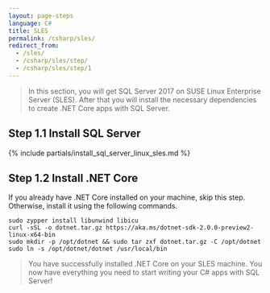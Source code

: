 ```yaml
---
layout: page-steps
language: C#
title: SLES
permalink: /csharp/sles/
redirect_from:
  - /sles/
  - /csharp/sles/step/
  - /csharp/sles/step/1
---
```


> In this section, you will get SQL Server 2017 on SUSE Linux Enterprise Server (SLES). After that you will install the necessary dependencies to create .NET Core apps with SQL Server.

## Step 1.1 Install SQL Server
{% include partials/install_sql_server_linux_sles.md %}

## Step 1.2 Install .NET Core

If you already have .NET Core installed on your machine, skip this step. Otherwise, install it using the following commands.

```terminal
sudo zypper install libunwind libicu
curl -sSL -o dotnet.tar.gz https://aka.ms/dotnet-sdk-2.0.0-preview2-linux-x64-bin
sudo mkdir -p /opt/dotnet && sudo tar zxf dotnet.tar.gz -C /opt/dotnet
sudo ln -s /opt/dotnet/dotnet /usr/local/bin
```

> You have successfully installed .NET Core on your SLES machine. You now have everything you need to start writing your C# apps with SQL Server!
